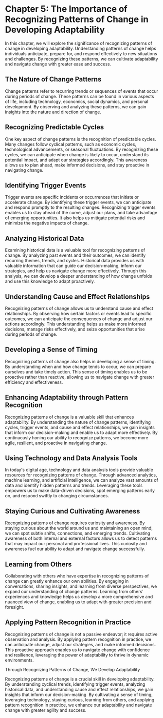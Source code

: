 Chapter 5: The Importance of Recognizing Patterns of Change in Developing Adaptability
======================================================================================

In this chapter, we will explore the significance of recognizing patterns of change in developing adaptability. Understanding patterns of change helps individuals anticipate, prepare for, and respond effectively to new situations and challenges. By recognizing these patterns, we can cultivate adaptability and navigate change with greater ease and success.

**The Nature of Change Patterns**
---------------------------------

Change patterns refer to recurring trends or sequences of events that occur during periods of change. These patterns can be found in various aspects of life, including technology, economics, social dynamics, and personal development. By observing and analyzing these patterns, we can gain insights into the nature and direction of change.

**Recognizing Predictable Cycles**
----------------------------------

One key aspect of change patterns is the recognition of predictable cycles. Many changes follow cyclical patterns, such as economic cycles, technological advancements, or seasonal fluctuations. By recognizing these cycles, we can anticipate when change is likely to occur, understand its potential impact, and adapt our strategies accordingly. This awareness allows us to plan ahead, make informed decisions, and stay proactive in navigating change.

**Identifying Trigger Events**
------------------------------

Trigger events are specific incidents or occurrences that initiate or accelerate change. By identifying these trigger events, we can anticipate and respond promptly to the resulting changes. Recognizing trigger events enables us to stay ahead of the curve, adjust our plans, and take advantage of emerging opportunities. It also helps us mitigate potential risks and minimize the negative impacts of change.

**Analyzing Historical Data**
-----------------------------

Examining historical data is a valuable tool for recognizing patterns of change. By analyzing past events and their outcomes, we can identify recurring themes, trends, and cycles. Historical data provides us with valuable information that can guide our decision-making, inform our strategies, and help us navigate change more effectively. Through this analysis, we can develop a deeper understanding of how change unfolds and use this knowledge to adapt proactively.

**Understanding Cause and Effect Relationships**
------------------------------------------------

Recognizing patterns of change allows us to understand cause and effect relationships. By observing how certain factors or events lead to specific outcomes, we can anticipate the consequences of change and adjust our actions accordingly. This understanding helps us make more informed decisions, manage risks effectively, and seize opportunities that arise during periods of change.

**Developing a Sense of Timing**
--------------------------------

Recognizing patterns of change also helps in developing a sense of timing. By understanding when and how change tends to occur, we can prepare ourselves and take timely action. This sense of timing enables us to be proactive rather than reactive, allowing us to navigate change with greater efficiency and effectiveness.

**Enhancing Adaptability through Pattern Recognition**
------------------------------------------------------

Recognizing patterns of change is a valuable skill that enhances adaptability. By understanding the nature of change patterns, identifying cycles, trigger events, and cause and effect relationships, we gain insights that inform our decision-making and enable us to adapt more effectively. By continuously honing our ability to recognize patterns, we become more agile, resilient, and proactive in navigating change.

**Using Technology and Data Analysis Tools**
--------------------------------------------

In today's digital age, technology and data analysis tools provide valuable resources for recognizing patterns of change. Through advanced analytics, machine learning, and artificial intelligence, we can analyze vast amounts of data and identify hidden patterns and trends. Leveraging these tools empowers us to make data-driven decisions, spot emerging patterns early on, and respond swiftly to changing circumstances.

**Staying Curious and Cultivating Awareness**
---------------------------------------------

Recognizing patterns of change requires curiosity and awareness. By staying curious about the world around us and maintaining an open mind, we can spot subtle shifts, connections, and emerging trends. Cultivating awareness of both internal and external factors allows us to detect patterns that may impact our personal and professional lives. This curiosity and awareness fuel our ability to adapt and navigate change successfully.

**Learning from Others**
------------------------

Collaborating with others who have expertise in recognizing patterns of change can greatly enhance our own abilities. By engaging in conversations, sharing insights, and learning from diverse perspectives, we expand our understanding of change patterns. Learning from others' experiences and knowledge helps us develop a more comprehensive and nuanced view of change, enabling us to adapt with greater precision and foresight.

**Applying Pattern Recognition in Practice**
--------------------------------------------

Recognizing patterns of change is not a passive endeavor; it requires active observation and analysis. By applying pattern recognition in practice, we can anticipate change, adjust our strategies, and make informed decisions. This proactive approach enables us to navigate change with confidence and resilience, leveraging the power of adaptability to thrive in dynamic environments.

Through Recognizing Patterns of Change, We Develop Adaptability

Recognizing patterns of change is a crucial skill in developing adaptability. By understanding cyclical trends, identifying trigger events, analyzing historical data, and understanding cause and effect relationships, we gain insights that inform our decision-making. By cultivating a sense of timing, leveraging technology, staying curious, learning from others, and applying pattern recognition in practice, we enhance our adaptability and navigate change with greater agility and success.
